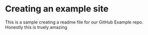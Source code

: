 # Creating an example site

This is a sample creating a readme file for our GitHub Example repo.
Honestly this is truely amazing
